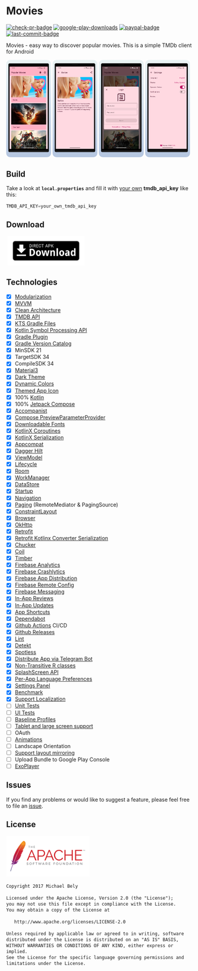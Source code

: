 Movies
=

[![check-pr-badge](https://github.com/michaelbel/movies/actions/workflows/check_pr.yml/badge.svg?branch=develop)](https://github.com/michaelbel/movies/actions/workflows/check_pr.yml)
[![google-play-downloads](https://PlayBadges.pavi2410.me/badge/downloads?id=org.michaelbel.moviemade)](https://play.google.com/store/apps/details?id=org.michaelbel.moviemade)
[![paypal-badge](https://img.shields.io/badge/Donate-Paypal-FF5252.svg)](https://paypal.me/michaelbel)
[![last-commit-badge](https://img.shields.io/github/last-commit/michaelbel/moviemade?color=FF5252)](https://github.com/michaelbel/moviemade/commits)

Movies - easy way to discover popular movies. This is a simple TMDb client for Android

<div style="dispaly:flex">
    <img src="config/screenshots/screen1.png" width="24%">
    <img src="config/screenshots/screen2.png" width="24%">
    <img src="config/screenshots/screen3.png" width="24%">
    <img src="config/screenshots/screen4.png" width="24%">
</div>

## Build

Take a look at <b>`local.properties`</b> and fill it with [your own](https://developers.themoviedb.org/3/getting-started/introduction) <b>tmdb_api_key</b> like this:
```gradle
TMDB_API_KEY=your_own_tmdb_api_key
```

## Download

[<img src="https://play.google.com/intl/en_us/badges/images/generic/en_badge_web_generic.png" alt="" height="80">](https://play.google.com/store/apps/details?id=org.michaelbel.moviemade)
[<img src="config/screenshots/direct-apk.png" alt="" height="80">](https://github.com/michaelbel/movies/releases/download/1.4.6/Movies-v1.4.6.1196.-release.apk)

## Technologies

- [x] [Modularization](https://d.android.com/topic/modularization)
- [x] [MVVM](https://d.android.com/topic/architecture)
- [x] [Clean Architecture](https://d.android.com/topic/architecture)
- [x] [TMDB API](https://developers.themoviedb.org/3/getting-started)
- [x] [KTS Gradle Files](https://d.android.com/studio/build/migrate-to-kts)
- [x] [Kotlin Symbol Processing API](https://d.android.com/studio/build/migrate-to-ksp)
- [x] [Gradle Plugin](https://d.android.com/studio/releases/gradle-plugin)
- [x] [Gradle Version Catalog](https://d.android.com/build/migrate-to-catalogs)
- [x] MinSDK 21
- [x] TargetSDK 34
- [x] CompileSDK 34
- [x] [Material3](https://m3.material.io)
- [x] [Dark Theme](https://d.android.com/develop/ui/views/theming/darktheme)
- [x] [Dynamic Colors](https://d.android.com/develop/ui/views/theming/dynamic-colors)
- [x] [Themed App Icon](https://d.android.com/develop/ui/views/launch/icon_design_adaptive)
- [x] 100% [Kotlin](https://d.android.com/kotlin)
- [x] 100% [Jetpack Compose](https://d.android.com/jetpack/compose)
- [x] [Accompanist](https://github.com/google/accompanist)
- [x] [Compose PreviewParameterProvider](https://d.android.com/jetpack/compose/tooling#previewparameter)
- [x] [Downloadable Fonts](https://d.android.com/develop/ui/views/text-and-emoji/downloadable-fonts)
- [x] [KotlinX Coroutines](https://github.com/Kotlin/kotlinx.coroutines)
- [x] [KotlinX Serialization](https://github.com/Kotlin/kotlinx.serialization)
- [x] [Appcompat](https://d.android.com/jetpack/androidx/releases/appcompat)
- [x] [Dagger Hilt](https://github.com/google/dagger)
- [x] [ViewModel](https://d.android.com/topic/libraries/architecture/viewmodel)
- [x] [Lifecycle](https://d.android.com/topic/libraries/architecture/lifecycle)
- [x] [Room](https://d.android.com/training/data-storage/room)
- [x] [WorkManager](https://d.android.com/topic/libraries/architecture/workmanager)
- [x] [DataStore](https://d.android.com/datastore)
- [x] [Startup](https://d.android.com/jetpack/androidx/releases/startup)
- [x] [Navigation](https://d.android.com/guide/navigation)
- [x] [Paging](https://d.android.com/topic/libraries/architecture/paging/v3-overview) (RemoteMediator & PagingSource)
- [x] [ConstraintLayout](https://d.android.com/develop/ui/views/layout/constraint-layout)
- [x] [Browser](https://d.android.com/jetpack/androidx/releases/browser)
- [x] [OkHttp](https://github.com/square/okhttp)
- [x] [Retrofit](https://github.com/square/retrofit)
- [x] [Retrofit Kotlinx Converter Serialization](https://github.com/JakeWharton/retrofit2-kotlinx-serialization-converter)
- [x] [Chucker](https://github.com/ChuckerTeam/chucker)
- [x] [Coil](https://github.com/coil-kt/coil)
- [x] [Timber](https://github.com/JakeWharton/timber)
- [x] [Firebase Analytics](https://firebase.google.com/products/analytics)
- [x] [Firebase Crashlytics](https://firebase.google.com/products/crashlytics)
- [x] [Firebase App Distribution](https://firebase.google.com/products/app-distribution)
- [x] [Firebase Remote Config](https://firebase.google.com/products/remote-config)
- [x] [Firebase Messaging](https://firebase.google.com/products/cloud-messaging)
- [x] [In-App Reviews](https://d.android.com/guide/playcore/in-app-review)
- [x] [In-App Updates](https://d.android.com/guide/playcore/in-app-updates)
- [x] [App Shortcuts](https://d.android.com/develop/ui/views/launch/shortcuts)
- [x] [Dependabot](https://github.com/dependabot)
- [x] [Github Actions](https://github.com/michaelbel/movies/tree/develop/.github/workflows) CI/CD
- [x] [Github Releases](https://github.com/michaelbel/movies/releases)
- [x] [Lint](https://d.android.com/studio/write/lint)
- [x] [Detekt](https://github.com/detekt/detekt)
- [x] [Spotless](https://github.com/diffplug/spotless)
- [x] [Distribute App via Telegram Bot](https://github.com/appleboy/telegram-action)
- [x] [Non-Transitive R classes](https://d.android.com/studio/build/optimize-your-build#use-non-transitive-r-classes)
- [x] [SplashScreen API](https://d.android.com/develop/ui/views/launch/splash-screen)
- [x] [Per-App Language Preferences](https://d.android.com/guide/topics/resources/app-languages)
- [x] [Settings Panel](https://d.android.com/reference/android/provider/Settings.Panel)
- [x] [Benchmark](https://d.android.com/topic/performance/benchmarking/benchmarking-overview)
- [x] [Support Localization](https://d.android.com/guide/topics/resources/localization)
- [ ] [Unit Tests](https://d.android.com/training/testing/local-tests)
- [ ] [UI Tests](https://d.android.com/training/testing/instrumented-tests/ui-tests)
- [ ] [Baseline Profiles](https://d.android.com/topic/performance/baselineprofiles/overview)
- [ ] [Tablet and large screen support](https://d.android.com/about/versions/13/features/large-screens)
- [ ] OAuth
- [ ] [Animations](https://d.android.com/develop/ui/views/animations)
- [ ] Landscape Orientation
- [ ] [Support layout mirroring](https://d.android.com/training/basics/supporting-devices/languages#SupportLayoutMirroring)
- [ ] Upload Bundle to Google Play Console
- [ ] [ExoPlayer](https://d.android.com/guide/topics/media/exoplayer)

## Issues
If you find any problems or would like to suggest a feature, please feel free to file an [issue](https://github.com/michaelbel/moviemade/issues).

## License
<a href="http://www.apache.org/licenses/LICENSE-2.0" target="_blank">
  <img alt="Apache License 2.0" src="config/screenshots/apache.png" height="110"/>
</a>

    Copyright 2017 Michael Bely

    Licensed under the Apache License, Version 2.0 (the "License");
    you may not use this file except in compliance with the License.
    You may obtain a copy of the License at

       http://www.apache.org/licenses/LICENSE-2.0

    Unless required by applicable law or agreed to in writing, software
    distributed under the License is distributed on an "AS IS" BASIS,
    WITHOUT WARRANTIES OR CONDITIONS OF ANY KIND, either express or implied.
    See the License for the specific language governing permissions and
    limitations under the License.
